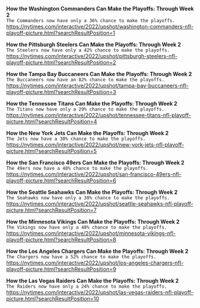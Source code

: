 **How the Washington Commanders Can Make the Playoffs: Through Week 2**\
`The Commanders now have only a 36% chance to make the playoffs.`\
https://nytimes.com/interactive/2022/upshot/washington-commanders-nfl-playoff-picture.html?searchResultPosition=1

**How the Pittsburgh Steelers Can Make the Playoffs: Through Week 2**\
`The Steelers now have only a 42% chance to make the playoffs.`\
https://nytimes.com/interactive/2022/upshot/pittsburgh-steelers-nfl-playoff-picture.html?searchResultPosition=2

**How the Tampa Bay Buccaneers Can Make the Playoffs: Through Week 2**\
`The Buccaneers now have an 82% chance to make the playoffs.`\
https://nytimes.com/interactive/2022/upshot/tampa-bay-buccaneers-nfl-playoff-picture.html?searchResultPosition=3

**How the Tennessee Titans Can Make the Playoffs: Through Week 2**\
`The Titans now have only a 29% chance to make the playoffs.`\
https://nytimes.com/interactive/2022/upshot/tennessee-titans-nfl-playoff-picture.html?searchResultPosition=4

**How the New York Jets Can Make the Playoffs: Through Week 2**\
`The Jets now have a 30% chance to make the playoffs.`\
https://nytimes.com/interactive/2022/upshot/new-york-jets-nfl-playoff-picture.html?searchResultPosition=5

**How the San Francisco 49ers Can Make the Playoffs: Through Week 2**\
`The 49ers now have a 48% chance to make the playoffs.`\
https://nytimes.com/interactive/2022/upshot/san-francisco-49ers-nfl-playoff-picture.html?searchResultPosition=6

**How the Seattle Seahawks Can Make the Playoffs: Through Week 2**\
`The Seahawks now have only a 30% chance to make the playoffs.`\
https://nytimes.com/interactive/2022/upshot/seattle-seahawks-nfl-playoff-picture.html?searchResultPosition=7

**How the Minnesota Vikings Can Make the Playoffs: Through Week 2**\
`The Vikings now have only a 48% chance to make the playoffs.`\
https://nytimes.com/interactive/2022/upshot/minnesota-vikings-nfl-playoff-picture.html?searchResultPosition=8

**How the Los Angeles Chargers Can Make the Playoffs: Through Week 2**\
`The Chargers now have a 52% chance to make the playoffs.`\
https://nytimes.com/interactive/2022/upshot/los-angeles-chargers-nfl-playoff-picture.html?searchResultPosition=9

**How the Las Vegas Raiders Can Make the Playoffs: Through Week 2**\
`The Raiders now have only a 24% chance to make the playoffs.`\
https://nytimes.com/interactive/2022/upshot/las-vegas-raiders-nfl-playoff-picture.html?searchResultPosition=10

